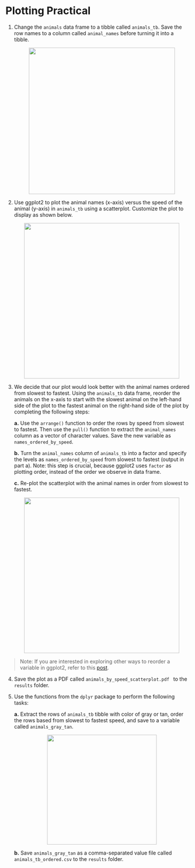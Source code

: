 # Plotting Practical


1. Change the `animals` data frame to a tibble called `animals_tb`. Save the row names to a column called `animal_names` before turning it into a tibble.

	<p align="center">
  	<img src="https://hbctraining.github.io/Intro-to-R-flipped/img/animals_tb_unordered.png" width="400"/>
	</p>

2. Use ggplot2 to plot the animal names (x-axis) versus the speed of the animal (y-axis) in `animals_tb` using a scatterplot. Customize the plot to display as shown below.

	<p align="center">
  	<img src="https://hbctraining.github.io/Intro-to-R-flipped/img/animals_unordered_ggplot2.png" width="425"/>
	</p>

3. We decide that our plot would look better with the animal names ordered from slowest to fastest. Using the `animals_tb` data frame, reorder the animals on the x-axis to start with the slowest animal on the left-hand side of the plot to the fastest animal on the right-hand side of the plot by completing the following steps:

	**a.** Use the `arrange()` function to order the rows by speed from slowest to fastest. Then use the `pull()` function to extract the `animal_names` column as a vector of character values. Save the new variable as `names_ordered_by_speed`.

	**b.** Turn the `animal_names` column of `animals_tb` into a factor and specify the levels as `names_ordered_by_speed` from slowest to fastest (output in part a). Note: this step is crucial, because ggplot2 uses `factor` as plotting order, instead of the order we observe in data frame.
	
	**c.** Re-plot the scatterplot with the animal names in order from slowest to fastest.
	
	<p align="center">
  	<img src="https://hbctraining.github.io/Intro-to-R-flipped/img/animals_ordered_ggplot2.png" width="425"/>
	</p>
	
> Note: If you are interested in exploring other ways to reorder a variable in ggplot2, refer to this [post](https://www.r-graph-gallery.com/267-reorder-a-variable-in-ggplot2.html).
	
4. Save the plot as a PDF called `animals_by_speed_scatterplot.pdf ` to the `results` folder.

5. Use the functions from the `dplyr` package to perform the following tasks:

	**a.** Extract the rows of `animals_tb` tibble with color of gray or tan, order the rows based from slowest to fastest speed, and save to a variable called `animals_gray_tan`.
	
	<p align="center">
  	<img src="https://hbctraining.github.io/Intro-to-R-flipped/img/animals_tb_ordered.png" width="300"/>
	</p>	
	
	**b.** Save `animals_gray_tan` as a comma-separated value file called `animals_tb_ordered.csv` to the `results` folder.	
